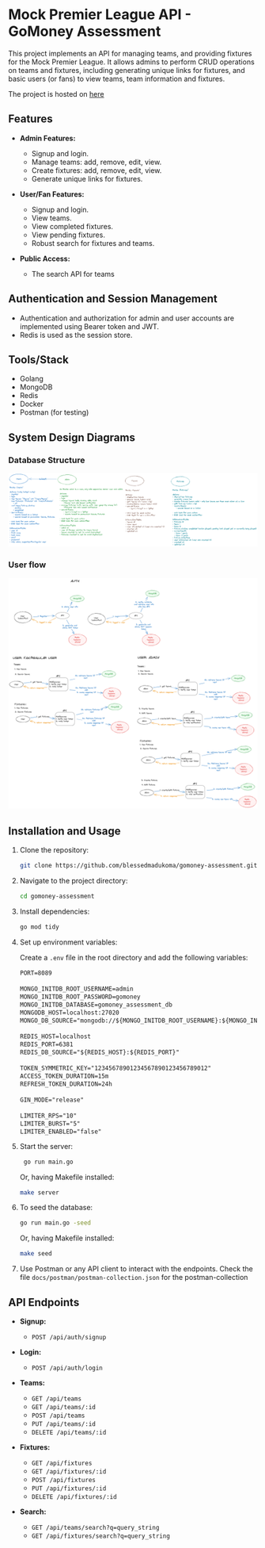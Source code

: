 # Mock Premier League API - GoMoney Assessment

This project implements an API for managing teams, and providing fixtures for the Mock Premier League. It allows admins to perform CRUD operations on teams and fixtures, including generating unique links for fixtures, and basic users (or fans) to view teams, team information and fixtures.

The project is hosted on [here](https://gomoney-league-blessedmadukoma.koyeb.app)

## Features

- **Admin Features:**
  - Signup and login.
  - Manage teams: add, remove, edit, view.
  - Create fixtures: add, remove, edit, view.
  - Generate unique links for fixtures.

- **User/Fan Features:**
  - Signup and login.
  - View teams.
  - View completed fixtures.
  - View pending fixtures.
  - Robust search for fixtures and teams.

- **Public Access:**
  - The search API for teams

## Authentication and Session Management

- Authentication and authorization for admin and user accounts are implemented using Bearer token and JWT.
- Redis is used as the session store.

## Tools/Stack
- Golang
- MongoDB
- Redis
- Docker
- Postman (for testing)

## System Design Diagrams

### Database Structure
![Database Structure](/docs/imgs/db-structure.png)

### User flow
![System Design](/docs/imgs/user-flow.png)

## Installation and Usage

1. Clone the repository:

   ```bash
   git clone https://github.com/blessedmadukoma/gomoney-assessment.git
   ```

2. Navigate to the project directory:

   ```bash
   cd gomoney-assessment
   ```

3. Install dependencies:

   ```bash
   go mod tidy
   ```

4. Set up environment variables:

   Create a `.env` file in the root directory and add the following variables:

   ```
   PORT=8089

   MONGO_INITDB_ROOT_USERNAME=admin
   MONGO_INITDB_ROOT_PASSWORD=gomoney
   MONGO_INITDB_DATABASE=gomoney_assessment_db
   MONGODB_HOST=localhost:27020
   MONGO_DB_SOURCE="mongodb://${MONGO_INITDB_ROOT_USERNAME}:${MONGO_INITDB_ROOT_PASSWORD}@${MONGODB_HOST}"

   REDIS_HOST=localhost
   REDIS_PORT=6381
   REDIS_DB_SOURCE="${REDIS_HOST}:${REDIS_PORT}"
   
   TOKEN_SYMMETRIC_KEY="12345678901234567890123456789012"
   ACCESS_TOKEN_DURATION=15m
   REFRESH_TOKEN_DURATION=24h
   
   GIN_MODE="release"
   
   LIMITER_RPS="10"
   LIMITER_BURST="5"
   LIMITER_ENABLED="false"
   ```

1. Start the server:

   ```bash
    go run main.go
   ```

   Or, having Makefile installed:

   ```bash
   make server
   ```


2. To seed the database:

   ```bash
   go run main.go -seed
   ```

   Or, having Makefile installed:

   ```bash
   make seed
   ```

3. Use Postman or any API client to interact with the endpoints. Check the file `docs/postman/postman-collection.json` for the postman-collection


## API Endpoints

- **Signup:**

  - `POST /api/auth/signup`

- **Login:**

  - `POST /api/auth/login`

- **Teams:**

  - `GET /api/teams`
  - `GET /api/teams/:id`
  - `POST /api/teams`
  - `PUT /api/teams/:id`
  - `DELETE /api/teams/:id`

- **Fixtures:**

  - `GET /api/fixtures`
  - `GET /api/fixtures/:id`
  - `POST /api/fixtures`
  - `PUT /api/fixtures/:id`
  - `DELETE /api/fixtures/:id`

- **Search:**
  - `GET /api/teams/search?q=query_string`
  - `GET /api/fixtures/search?q=query_string`
